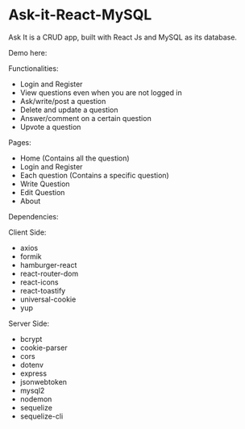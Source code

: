# Ask-it-React-MySQL
Ask It is a CRUD app, built with React Js and MySQL as its database.

Demo here:

Functionalities: 
  - Login and Register
  - View questions even when you are not logged in
  - Ask/write/post a question
  - Delete and update a question
  - Answer/comment on a certain question
  - Upvote a question
  
Pages: 
  - Home (Contains all the question)
  - Login and Register
  - Each question (Contains a specific question)
  - Write Question 
  - Edit Question
  - About

Dependencies: 

Client Side: 
  - axios
  - formik 
  - hamburger-react
  - react-router-dom
  - react-icons
  - react-toastify
  - universal-cookie
  - yup
  
Server Side:
  - bcrypt
  - cookie-parser
  - cors
  - dotenv
  - express
  - jsonwebtoken
  - mysql2
  - nodemon
  - sequelize
  - sequelize-cli
